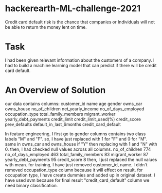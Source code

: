 # hackerearth-ML-challenge-2021


Credit card default risk is the chance that companies or Individuals will not be able to return the money lent on time.

# Task

I had been given relevant information about the customers of a company. 
I had to build a machine learning model that can predict if there will be credit card default.


# An Overview of Solution
our data contains columns: customer_id name age gender owns_car owns_house no_of_children net_yearly_income no_of_days_employed occupation_type total_family_members migrant_worker yearly_debt_payments credit_limit credit_limit_used(%) credit_score prev_defaults default_in_last_6months credit_card_default

In feature engineering, I first go to gender columns contains two class labels "M" and "F". so, I have just replaced with 1 for "F" and 0 for "M". same in owns_car and owns_house if "Y" then replacing with 1 and "N" with 0. then, I had checked null values across all columns. no_of_children 774 no_of_days_employed 463 total_family_members 83 migrant_worker 87 yearly_debt_payments 95 credit_score 8 then, I just replaced the null values with mean. for training, I have just removed customer_id, name. I didn't removed occupation_type column because it will effect on result. for occupation type, I have create dummies and added up in original dataset. I have used svm because for final result "credit_card_default" column we need binary classification.
